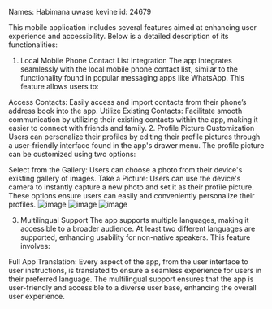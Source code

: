 Names: Habimana uwase kevine
id: 24679

This mobile application includes several features aimed at enhancing user experience and accessibility. Below is a detailed description of its functionalities:

1. Local Mobile Phone Contact List Integration
The app integrates seamlessly with the local mobile phone contact list, similar to the functionality found in popular messaging apps like WhatsApp. This feature allows users to:

Access Contacts: Easily access and import contacts from their phone’s address book into the app.
Utilize Existing Contacts: Facilitate smooth communication by utilizing their existing contacts within the app, making it easier to connect with friends and family.
2. Profile Picture Customization
Users can personalize their profiles by editing their profile pictures through a user-friendly interface found in the app's drawer menu. The profile picture can be customized using two options:

Select from the Gallery: Users can choose a photo from their device's existing gallery of images.
Take a Picture: Users can use the device's camera to instantly capture a new photo and set it as their profile picture.
These options ensure users can easily and conveniently personalize their profiles.
![image](https://github.com/user-attachments/assets/1edb24a6-5002-4828-aa76-4fe46491fcec)
![image](https://github.com/user-attachments/assets/a5796aa7-4a54-40fd-80ff-9245e594efc8)
![image](https://github.com/user-attachments/assets/2419afec-b45d-40fc-b44b-2ff55b87d03c)




3. Multilingual Support
The app supports multiple languages, making it accessible to a broader audience. At least two different languages are supported, enhancing usability for non-native speakers. This feature involves:

Full App Translation: Every aspect of the app, from the user interface to user instructions, is translated to ensure a seamless experience for users in their preferred language.
The multilingual support ensures that the app is user-friendly and accessible to a diverse user base, enhancing the overall user experience.
